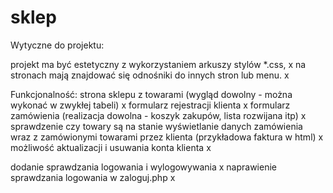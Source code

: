 # sklep
Wytyczne do projektu:

projekt ma być estetyczny z wykorzystaniem arkuszy stylów *.css, x
na stronach mają znajdować się odnośniki do innych stron lub menu. x

Funkcjonalność:
strona sklepu z towarami (wygląd dowolny - można wykonać w zwykłej tabeli) x
formularz rejestracji klienta x
formularz zamówienia (realizacja dowolna - koszyk zakupów, lista rozwijana itp) x
sprawdzenie czy towary są na stanie
wyświetlanie danych zamówienia wraz z zamówionymi towarami przez klienta (przykładowa faktura w html) x
możliwość aktualizacji i usuwania konta klienta x

dodanie sprawdzania logowania i wylogowywania x
naprawienie sprawdzania logowania w zaloguj.php x
